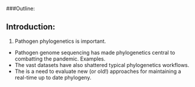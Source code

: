 ###Outline:

## Introduction: 
1. Pathogen phylogenetics is important. 
+ Pathogen genome sequencing has made phylogenetics central to combatting the pandemic. Examples. 
+ The vast datasets have also shattered typical phylogenetics workflows.
+ The is a need to evaluate new (or old!) approaches for maintaining a real-time up to date phylogeny. 
